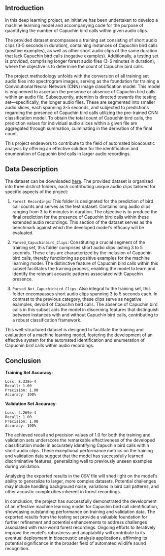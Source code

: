 ## Introduction

In this deep learning project, an initiative has been undertaken to develop a machine learning model and accompanying code for the purpose of quantifying the number of Capuchin bird calls within given audio clips.

The provided dataset encompasses a training set consisting of short audio clips (3-5 seconds in duration), containing instances of Capuchin bird calls (positive examples), as well as other short audio clips of the same duration that lack Capuchin bird calls (negative examples). Additionally, a testing set is provided, comprising longer forest audio files (3-6 minutes in duration), where the objective is to determine the count of Capuchin bird calls.

The project methodology unfolds with the conversion of all training set audio files into spectrogram images, serving as the foundation for training a Convolutional Neural Network (CNN) image classification model. This model is engineered to ascertain the presence or absence of Capuchin bird calls within an audio file. Subsequently, attention is directed towards the testing set—specifically, the longer audio files. These are segmented into smaller audio slices, each spanning 3-5 seconds, and subjected to predictions regarding the presence of Capuchin bird calls utilizing the pre-trained CNN classification model. To obtain the total count of Capuchin bird calls, the prediction values for individual audio slices within a given file are aggregated through summation, culminating in the derivation of the final count.

This project endeavors to contribute to the field of automated bioacoustic analysis by offering an effective solution for the identification and enumeration of Capuchin bird calls in larger audio recordings.

## Data Description
The dataset can be downloaded [here](https://www.kaggle.com/datasets/kenjee/z-by-hp-unlocked-challenge-3-signal-processing).
The provided dataset is organized into three distinct folders, each contributing unique audio clips tailored for specific aspects of the project:

  1. `Forest Recordings`:
        This folder is designated for the prediction of bird call counts and serves as the test dataset.
        Contains long audio clips ranging from 3 to 6 minutes in duration.
        The objective is to produce the final prediction for the presence of Capuchin bird calls within these extended audio recordings.
        This section of the dataset serves as the benchmark against which the developed model's efficacy will be evaluated.

  2. `Parsed_Capuchinbird_Clips`:
        Constituting a crucial segment of the training set, this folder comprises short audio clips lasting 3 to 5 seconds.
        These clips are characterized by the inclusion of Capuchin bird calls, thereby functioning as positive examples for the machine learning model.
        The distinctive feature of Capuchin bird calls within this subset facilitates the training process, enabling the model to learn and identify the relevant acoustic patterns associated with Capuchin presence.

  3. `Parsed_Not_Capuchinbird_Clips`:
        Also integral to the training set, this folder encompasses short audio clips spanning 3 to 5 seconds each.
        In contrast to the previous category, these clips serve as negative examples, devoid of Capuchin bird calls.
        The absence of Capuchin bird calls in this subset aids the model in discerning features that distinguish between instances with and without Capuchin bird calls, contributing to a robust classification framework.

This well-structured dataset is designed to facilitate the training and evaluation of a machine learning model, fostering the development of an effective system for the automated identification and enumeration of Capuchin bird calls within audio recordings.

## Conclusion

**Training Set Accuracy**:

    Loss: 8.338e-4
    Recall: 1.00
    Precision: 1.00
    Accuracy: 100%
    
**Validation Set Accuracy**:

    Loss: 4.269e-4
    Recall: 1.00
    Precision: 1.00
    Accuracy: 100%

The achieved recall and precision values of 1.0 for both the training and validation sets underscore the remarkable effectiveness of the developed classification model in accurately identifying Capuchin bird calls within short audio clips. These exceptional performance metrics on the training and validation data suggest that the model has successfully learned discriminative features, generalizing well to previously unseen examples during validation.

Analyzing the exported results in the CSV file will shed light on the model's ability to generalize to larger, more complex datasets. Potential challenges may include handling background noise, variations in bird call patterns, and other acoustic complexities inherent in forest recordings.

In conclusion, the project has successfully demonstrated the development of an effective machine learning model for Capuchin bird call identification, showcasing outstanding performance on training and validation data. The exported results from the testing set provide a valuable foundation for further refinement and potential enhancements to address challenges associated with real-world forest recordings. Ongoing efforts to iteratively improve the model's robustness and adaptability will contribute to its eventual deployment in bioacoustic analysis applications, affirming its potential significance in the broader field of automated wildlife sound recognition.
